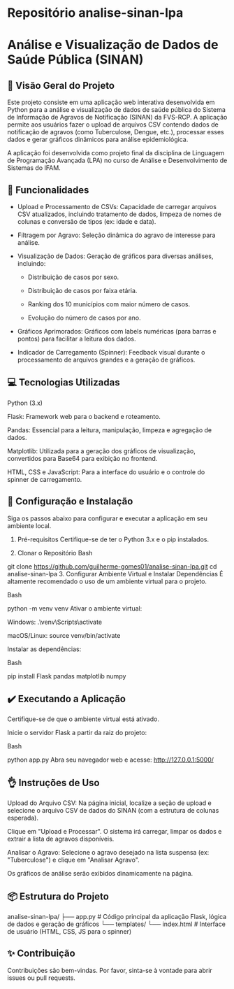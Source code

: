 # Repositório analise-sinan-lpa
# Análise e Visualização de Dados de Saúde Pública (SINAN)
## 🎯 Visão Geral do Projeto
Este projeto consiste em uma aplicação web interativa desenvolvida em Python para a análise e visualização de dados de saúde pública do Sistema de Informação de Agravos de Notificação (SINAN) da FVS-RCP. A aplicação permite aos usuários fazer o upload de arquivos CSV contendo dados de notificação de agravos (como Tuberculose, Dengue, etc.), processar esses dados e gerar gráficos dinâmicos para análise epidemiológica.

A aplicação foi desenvolvida como projeto final da disciplina de Linguagem de Programação Avançada (LPA) no curso de Análise e Desenvolvimento de Sistemas do IFAM.

## 🚀 Funcionalidades
* Upload e Processamento de CSVs: Capacidade de carregar arquivos CSV atualizados, incluindo tratamento de dados, limpeza de nomes de colunas e conversão de tipos (ex: idade e data).

* Filtragem por Agravo: Seleção dinâmica do agravo de interesse para análise.

* Visualização de Dados: Geração de gráficos para diversas análises, incluindo:
    - Distribuição de casos por sexo.

    - Distribuição de casos por faixa etária.

    - Ranking dos 10 municípios com maior número de casos.

    - Evolução do número de casos por ano.

* Gráficos Aprimorados: Gráficos com labels numéricas (para barras e pontos) para facilitar a leitura dos dados.

* Indicador de Carregamento (Spinner): Feedback visual durante o processamento de arquivos grandes e a geração de gráficos.

## 💻 Tecnologias Utilizadas
Python (3.x)

Flask: Framework web para o backend e roteamento.

Pandas: Essencial para a leitura, manipulação, limpeza e agregação de dados.

Matplotlib: Utilizada para a geração dos gráficos de visualização, convertidos para Base64 para exibição no frontend.

HTML, CSS e JavaScript: Para a interface do usuário e o controle do spinner de carregamento.

## 🔧 Configuração e Instalação
Siga os passos abaixo para configurar e executar a aplicação em seu ambiente local.

1. Pré-requisitos
Certifique-se de ter o Python 3.x e o pip instalados.

2. Clonar o Repositório
Bash

git clone https://github.com/guilherme-gomes01/analise-sinan-lpa.git
cd analise-sinan-lpa
3. Configurar Ambiente Virtual e Instalar Dependências
É altamente recomendado o uso de um ambiente virtual para o projeto.

Bash

python -m venv venv
Ativar o ambiente virtual:

Windows: .\venv\Scripts\activate

macOS/Linux: source venv/bin/activate

Instalar as dependências:

Bash

pip install Flask pandas matplotlib numpy

## ✔️ Executando a Aplicação
Certifique-se de que o ambiente virtual está ativado.

Inicie o servidor Flask a partir da raiz do projeto:

Bash

python app.py
Abra seu navegador web e acesse: http://127.0.0.1:5000/

## 👌 Instruções de Uso
Upload do Arquivo CSV: Na página inicial, localize a seção de upload e selecione o arquivo CSV de dados do SINAN (com a estrutura de colunas esperada).

Clique em "Upload e Processar". O sistema irá carregar, limpar os dados e extrair a lista de agravos disponíveis.

Analisar o Agravo: Selecione o agravo desejado na lista suspensa (ex: "Tuberculose") e clique em "Analisar Agravo".

Os gráficos de análise serão exibidos dinamicamente na página.

## 📦 Estrutura do Projeto
analise-sinan-lpa/
├── app.py          # Código principal da aplicação Flask, lógica de dados e geração de gráficos
└── templates/
    └── index.html  # Interface de usuário (HTML, CSS, JS para o spinner)

## ✨ Contribuição
Contribuições são bem-vindas. Por favor, sinta-se à vontade para abrir issues ou pull requests.